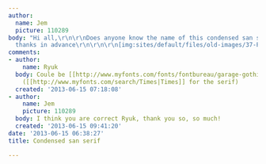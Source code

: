 ```yaml
---
author:
  name: Jem
  picture: 110289
body: "Hi all,\r\n\r\nDoes anyone know the name of this condensed san serif?\r\n\r\nMany
  thanks in advance\r\n\r\n\r\n[img:sites/default/files/old-images/37-P1060904_OK_4261.jpg]"
comments:
- author:
    name: Ryuk
  body: Coule be [[http://www.myfonts.com/fonts/fontbureau/garage-gothic|Garage Gothic]]
    ([[http://www.myfonts.com/search/Times|Times]] for the serif)
  created: '2013-06-15 07:18:08'
- author:
    name: Jem
    picture: 110289
  body: I think you are correct Ryuk, thank you so, so much!
  created: '2013-06-15 09:41:20'
date: '2013-06-15 06:38:27'
title: Condensed san serif

---
```

